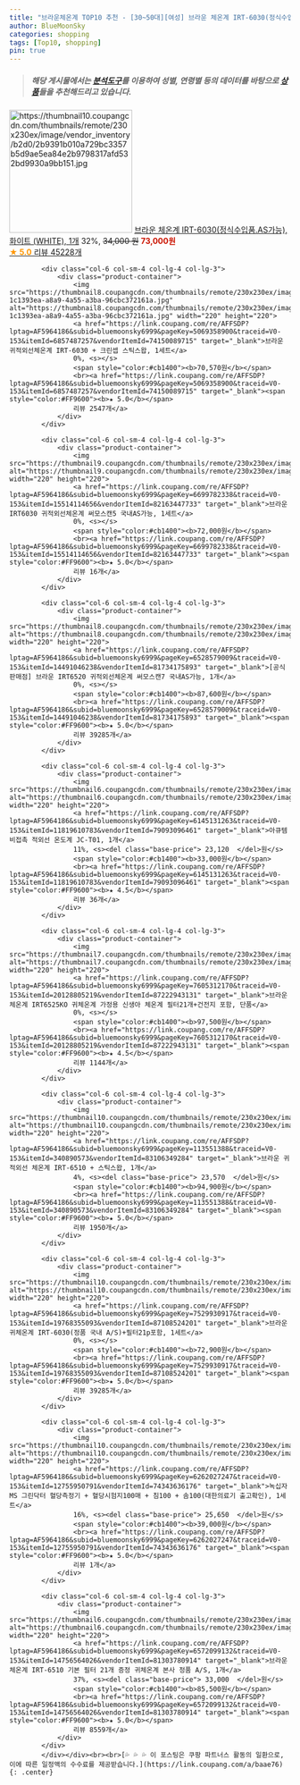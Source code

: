 ```yaml
---
title: "브라운체온계 TOP10 추천 - [30~50대][여성] 브라운 체온계 IRT-6030(정식수입품.AS가능), 화이트 (WHITE), 1개"
author: BlueMoonSky
categories: shopping
tags: [Top10, shopping]
pin: true
---
```


> ##### 해당 게시물에서는 [**분석도구**](https://itemscout.io/)를 이용하여 **성별**, **연령별** 등의 데이터를 바탕으로 [**상품**](https://link.coupang.com/a/baae76)들을 추천해드리고 있습니다.
<div class="container"><div class="row">
            <div class="col-6 col-sm-4 col-lg-4 col-lg-3">
                <div class="product-container">
                    <img src="https://thumbnail10.coupangcdn.com/thumbnails/remote/230x230ex/image/vendor_inventory/b2d0/2b9391b010a729bc3357b5d9ae5ea84e2b9798317afd532bd9930a9bb151.jpg" alt="https://thumbnail10.coupangcdn.com/thumbnails/remote/230x230ex/image/vendor_inventory/b2d0/2b9391b010a729bc3357b5d9ae5ea84e2b9798317afd532bd9930a9bb151.jpg" width="220" height="220">
                    <a href="https://link.coupang.com/re/AFFSDP?lptag=AF5964186&subid=bluemoonsky6999&pageKey=6731170633&traceid=V0-153&itemId=15684890092&vendorItemId=87196967854" target="_blank">브라운 체온계 IRT-6030(정식수입품.AS가능), 화이트 (WHITE), 1개</a>
                    32%, <s><del class="base-price"> 34,000  </del>원</s> 
                    <span style="color:#cb1400"><b>73,000원</b></span>
                    <br><a href="https://link.coupang.com/re/AFFSDP?lptag=AF5964186&subid=bluemoonsky6999&pageKey=6731170633&traceid=V0-153&itemId=15684890092&vendorItemId=87196967854" target="_blank"><span style="color:#FF9600"><b>★ 5.0</b></span>
                    리뷰 45228개</a>
                </div>
            </div>
            
            <div class="col-6 col-sm-4 col-lg-4 col-lg-3">
                <div class="product-container">
                    <img src="https://thumbnail8.coupangcdn.com/thumbnails/remote/230x230ex/image/retail/images/310699714865222-1c1393ea-a8a9-4a55-a3ba-96cbc372161a.jpg" alt="https://thumbnail8.coupangcdn.com/thumbnails/remote/230x230ex/image/retail/images/310699714865222-1c1393ea-a8a9-4a55-a3ba-96cbc372161a.jpg" width="220" height="220">
                    <a href="https://link.coupang.com/re/AFFSDP?lptag=AF5964186&subid=bluemoonsky6999&pageKey=5069358900&traceid=V0-153&itemId=6857487257&vendorItemId=74150089715" target="_blank">브라운 귀적외선체온계 IRT-6030 + 크린셉 스틱스왑, 1세트</a>
                    0%, <s></s> 
                    <span style="color:#cb1400"><b>70,570원</b></span>
                    <br><a href="https://link.coupang.com/re/AFFSDP?lptag=AF5964186&subid=bluemoonsky6999&pageKey=5069358900&traceid=V0-153&itemId=6857487257&vendorItemId=74150089715" target="_blank"><span style="color:#FF9600"><b>★ 5.0</b></span>
                    리뷰 2547개</a>
                </div>
            </div>
            
            <div class="col-6 col-sm-4 col-lg-4 col-lg-3">
                <div class="product-container">
                    <img src="https://thumbnail9.coupangcdn.com/thumbnails/remote/230x230ex/image/vendor_inventory/6b57/0d20d0d181ea9035ac7d8250d5c68724f174797ecfad832cd54f25844c7f.jpg" alt="https://thumbnail9.coupangcdn.com/thumbnails/remote/230x230ex/image/vendor_inventory/6b57/0d20d0d181ea9035ac7d8250d5c68724f174797ecfad832cd54f25844c7f.jpg" width="220" height="220">
                    <a href="https://link.coupang.com/re/AFFSDP?lptag=AF5964186&subid=bluemoonsky6999&pageKey=6699782338&traceid=V0-153&itemId=15514114656&vendorItemId=82163447733" target="_blank">브라운 IRT6030 귀적외선체온계 써모스캔5 국내AS가능, 1세트</a>
                    0%, <s></s> 
                    <span style="color:#cb1400"><b>72,000원</b></span>
                    <br><a href="https://link.coupang.com/re/AFFSDP?lptag=AF5964186&subid=bluemoonsky6999&pageKey=6699782338&traceid=V0-153&itemId=15514114656&vendorItemId=82163447733" target="_blank"><span style="color:#FF9600"><b>★ 5.0</b></span>
                    리뷰 16개</a>
                </div>
            </div>
            
            <div class="col-6 col-sm-4 col-lg-4 col-lg-3">
                <div class="product-container">
                    <img src="https://thumbnail8.coupangcdn.com/thumbnails/remote/230x230ex/image/vendor_inventory/d00f/a01136c3339e1eba8901f03b438ca26bb5729aa15588b9b69b09070bff27.jpg" alt="https://thumbnail8.coupangcdn.com/thumbnails/remote/230x230ex/image/vendor_inventory/d00f/a01136c3339e1eba8901f03b438ca26bb5729aa15588b9b69b09070bff27.jpg" width="220" height="220">
                    <a href="https://link.coupang.com/re/AFFSDP?lptag=AF5964186&subid=bluemoonsky6999&pageKey=6528579009&traceid=V0-153&itemId=14491046238&vendorItemId=81734175893" target="_blank">[공식판매점] 브라운 IRT6520 귀적외선체온계 써모스캔7 국내AS가능, 1개</a>
                    0%, <s></s> 
                    <span style="color:#cb1400"><b>87,600원</b></span>
                    <br><a href="https://link.coupang.com/re/AFFSDP?lptag=AF5964186&subid=bluemoonsky6999&pageKey=6528579009&traceid=V0-153&itemId=14491046238&vendorItemId=81734175893" target="_blank"><span style="color:#FF9600"><b>★ 5.0</b></span>
                    리뷰 39285개</a>
                </div>
            </div>
            
            <div class="col-6 col-sm-4 col-lg-4 col-lg-3">
                <div class="product-container">
                    <img src="https://thumbnail6.coupangcdn.com/thumbnails/remote/230x230ex/image/vendor_inventory/a813/d4f5a4b640f54147c136b7c94b3b11e66280a1b304545743de494fdb69a1.jpg" alt="https://thumbnail6.coupangcdn.com/thumbnails/remote/230x230ex/image/vendor_inventory/a813/d4f5a4b640f54147c136b7c94b3b11e66280a1b304545743de494fdb69a1.jpg" width="220" height="220">
                    <a href="https://link.coupang.com/re/AFFSDP?lptag=AF5964186&subid=bluemoonsky6999&pageKey=6145131263&traceid=V0-153&itemId=11819610783&vendorItemId=79093096461" target="_blank">아큐템 비접촉 적외선 온도계 JC-T01, 1개</a>
                    11%, <s><del class="base-price"> 23,120  </del>원</s> 
                    <span style="color:#cb1400"><b>33,000원</b></span>
                    <br><a href="https://link.coupang.com/re/AFFSDP?lptag=AF5964186&subid=bluemoonsky6999&pageKey=6145131263&traceid=V0-153&itemId=11819610783&vendorItemId=79093096461" target="_blank"><span style="color:#FF9600"><b>★ 4.5</b></span>
                    리뷰 36개</a>
                </div>
            </div>
            
            <div class="col-6 col-sm-4 col-lg-4 col-lg-3">
                <div class="product-container">
                    <img src="https://thumbnail7.coupangcdn.com/thumbnails/remote/230x230ex/image/vendor_inventory/89a8/0611a43d9003677627eba27381ce0c6da63da7ae761e044443b9553979e6.jpg" alt="https://thumbnail7.coupangcdn.com/thumbnails/remote/230x230ex/image/vendor_inventory/89a8/0611a43d9003677627eba27381ce0c6da63da7ae761e044443b9553979e6.jpg" width="220" height="220">
                    <a href="https://link.coupang.com/re/AFFSDP?lptag=AF5964186&subid=bluemoonsky6999&pageKey=7605312170&traceid=V0-153&itemId=20128805219&vendorItemId=87222943131" target="_blank">브라운체온계 IRT6525KO 귀체온계 가정용 신생아 체온계 필터21개+건전지 포함, 단품</a>
                    0%, <s></s> 
                    <span style="color:#cb1400"><b>97,500원</b></span>
                    <br><a href="https://link.coupang.com/re/AFFSDP?lptag=AF5964186&subid=bluemoonsky6999&pageKey=7605312170&traceid=V0-153&itemId=20128805219&vendorItemId=87222943131" target="_blank"><span style="color:#FF9600"><b>★ 4.5</b></span>
                    리뷰 1144개</a>
                </div>
            </div>
            
            <div class="col-6 col-sm-4 col-lg-4 col-lg-3">
                <div class="product-container">
                    <img src="https://thumbnail10.coupangcdn.com/thumbnails/remote/230x230ex/image/vendor_inventory/425e/713acc94a265c571b980d3c2f7a16746dcd463e08f371bb89846cccedcfc.jpg" alt="https://thumbnail10.coupangcdn.com/thumbnails/remote/230x230ex/image/vendor_inventory/425e/713acc94a265c571b980d3c2f7a16746dcd463e08f371bb89846cccedcfc.jpg" width="220" height="220">
                    <a href="https://link.coupang.com/re/AFFSDP?lptag=AF5964186&subid=bluemoonsky6999&pageKey=113551388&traceid=V0-153&itemId=340890573&vendorItemId=83106349284" target="_blank">브라운 귀 적외선 체온계 IRT-6510 + 스틱스왑, 1개</a>
                    4%, <s><del class="base-price"> 23,570  </del>원</s> 
                    <span style="color:#cb1400"><b>94,900원</b></span>
                    <br><a href="https://link.coupang.com/re/AFFSDP?lptag=AF5964186&subid=bluemoonsky6999&pageKey=113551388&traceid=V0-153&itemId=340890573&vendorItemId=83106349284" target="_blank"><span style="color:#FF9600"><b>★ 5.0</b></span>
                    리뷰 1950개</a>
                </div>
            </div>
            
            <div class="col-6 col-sm-4 col-lg-4 col-lg-3">
                <div class="product-container">
                    <img src="https://thumbnail10.coupangcdn.com/thumbnails/remote/230x230ex/image/vendor_inventory/9c35/9105b0c9c8a2b4550bba2452947333c8b3c1839a616b1866d04a571e9bfa.jpg" alt="https://thumbnail10.coupangcdn.com/thumbnails/remote/230x230ex/image/vendor_inventory/9c35/9105b0c9c8a2b4550bba2452947333c8b3c1839a616b1866d04a571e9bfa.jpg" width="220" height="220">
                    <a href="https://link.coupang.com/re/AFFSDP?lptag=AF5964186&subid=bluemoonsky6999&pageKey=7529930917&traceid=V0-153&itemId=19768355093&vendorItemId=87108524201" target="_blank">브라운 귀체온계 IRT-6030(정품 국내 A/S)+필터21p포함, 1세트</a>
                    0%, <s></s> 
                    <span style="color:#cb1400"><b>72,900원</b></span>
                    <br><a href="https://link.coupang.com/re/AFFSDP?lptag=AF5964186&subid=bluemoonsky6999&pageKey=7529930917&traceid=V0-153&itemId=19768355093&vendorItemId=87108524201" target="_blank"><span style="color:#FF9600"><b>★ 5.0</b></span>
                    리뷰 39285개</a>
                </div>
            </div>
            
            <div class="col-6 col-sm-4 col-lg-4 col-lg-3">
                <div class="product-container">
                    <img src="https://thumbnail10.coupangcdn.com/thumbnails/remote/230x230ex/image/vendor_inventory/ad9c/790d127b1ea93521b22324ed4a576a3a314d98a8ac830db668d9421af8b1.jpg" alt="https://thumbnail10.coupangcdn.com/thumbnails/remote/230x230ex/image/vendor_inventory/ad9c/790d127b1ea93521b22324ed4a576a3a314d98a8ac830db668d9421af8b1.jpg" width="220" height="220">
                    <a href="https://link.coupang.com/re/AFFSDP?lptag=AF5964186&subid=bluemoonsky6999&pageKey=6262027247&traceid=V0-153&itemId=12755950791&vendorItemId=74343636176" target="_blank">녹십자MS 그린닥터 혈당측정기 + 혈당시험지100매 + 침100 + 솜100(대한의료기 출고확인), 1세트</a>
                    16%, <s><del class="base-price"> 25,650  </del>원</s> 
                    <span style="color:#cb1400"><b>39,000원</b></span>
                    <br><a href="https://link.coupang.com/re/AFFSDP?lptag=AF5964186&subid=bluemoonsky6999&pageKey=6262027247&traceid=V0-153&itemId=12755950791&vendorItemId=74343636176" target="_blank"><span style="color:#FF9600"><b>★ 5.0</b></span>
                    리뷰 1개</a>
                </div>
            </div>
            
            <div class="col-6 col-sm-4 col-lg-4 col-lg-3">
                <div class="product-container">
                    <img src="https://thumbnail6.coupangcdn.com/thumbnails/remote/230x230ex/image/vendor_inventory/8ca2/beb2a6db6f2d7d0008e1dd82d5047f17f73a941fdac5e60a962666ba84d0.jpg" alt="https://thumbnail6.coupangcdn.com/thumbnails/remote/230x230ex/image/vendor_inventory/8ca2/beb2a6db6f2d7d0008e1dd82d5047f17f73a941fdac5e60a962666ba84d0.jpg" width="220" height="220">
                    <a href="https://link.coupang.com/re/AFFSDP?lptag=AF5964186&subid=bluemoonsky6999&pageKey=6572099132&traceid=V0-153&itemId=14756564026&vendorItemId=81303780914" target="_blank">브라운 체온계 IRT-6510 기본 필터 21개 증정 귀체온계 본사 정품 A/S, 1개</a>
                    37%, <s><del class="base-price"> 33,000  </del>원</s> 
                    <span style="color:#cb1400"><b>85,500원</b></span>
                    <br><a href="https://link.coupang.com/re/AFFSDP?lptag=AF5964186&subid=bluemoonsky6999&pageKey=6572099132&traceid=V0-153&itemId=14756564026&vendorItemId=81303780914" target="_blank"><span style="color:#FF9600"><b>★ 5.0</b></span>
                    리뷰 8559개</a>
                </div>
            </div>
            </div></div><br><br>[💦 💦 💦 이 포스팅은 쿠팡 파트너스 활동의 일환으로, 이에 따른 일정액의 수수료를 제공받습니다.](https://link.coupang.com/a/baae76){: .center}